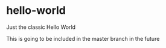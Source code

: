 # hello-world
Just the classic Hello World

This is going to be included in the master branch in the future
